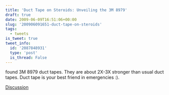 ```yaml
---
title: 'Duct Tape on Steroids: Unveiling the 3M 8979'
draft: true
date: 2009-06-09T16:51:06+00:00
slug: '200906091651-duct-tape-on-steroids'
tags:
  - tweets
is_tweet: true
tweet_info:
  id: '2087848931'
  type: 'post'
  is_thread: False
---
```




found 3M 8979 duct tapes. They are about 2X-3X stronger than usual duct tapes. Duct tape is your best friend in emergencies :).

[Discussion](https://x.com/sytelus/status/2087848931)
